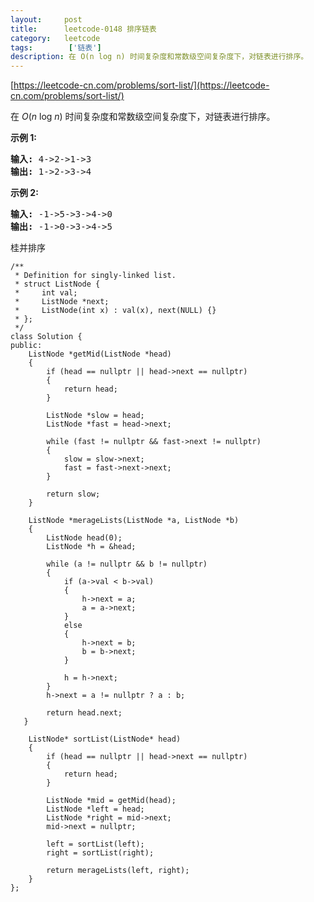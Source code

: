 ```yaml
---
layout:     post
title:      leetcode-0148 排序链表
category:   leetcode
tags:        ['链表']
description: 在 O(n log n) 时间复杂度和常数级空间复杂度下，对链表进行排序。
---
```


[https://leetcode-cn.com/problems/sort-list/](https://leetcode-cn.com/problems/sort-list/)

<div class="notranslate"><p>在&nbsp;<em>O</em>(<em>n</em>&nbsp;log&nbsp;<em>n</em>) 时间复杂度和常数级空间复杂度下，对链表进行排序。</p>

<p><strong>示例 1:</strong></p>

<pre><strong>输入:</strong> 4-&gt;2-&gt;1-&gt;3
<strong>输出:</strong> 1-&gt;2-&gt;3-&gt;4
</pre>

<p><strong>示例 2:</strong></p>

<pre><strong>输入:</strong> -1-&gt;5-&gt;3-&gt;4-&gt;0
<strong>输出:</strong> -1-&gt;0-&gt;3-&gt;4-&gt;5</pre>
</div>

<striong>桂并排序</strong>

    /**
     * Definition for singly-linked list.
     * struct ListNode {
     *     int val;
     *     ListNode *next;
     *     ListNode(int x) : val(x), next(NULL) {}
     * };
     */
    class Solution {
    public:
        ListNode *getMid(ListNode *head)
        {
            if (head == nullptr || head->next == nullptr)
            {
                return head;
            }
    
            ListNode *slow = head;
            ListNode *fast = head->next;
    
            while (fast != nullptr && fast->next != nullptr)
            {
                slow = slow->next;
                fast = fast->next->next;
            }
    
            return slow;
        }
    
        ListNode *merageLists(ListNode *a, ListNode *b)
        {
            ListNode head(0);
            ListNode *h = &head;
    
            while (a != nullptr && b != nullptr)
            {
                if (a->val < b->val)
                {
                    h->next = a;
                    a = a->next;
                }
                else
                {
                    h->next = b;
                    b = b->next;
                }
    
                h = h->next;
            }
            h->next = a != nullptr ? a : b;
    
            return head.next;        
       }
    
        ListNode* sortList(ListNode* head)
        {
            if (head == nullptr || head->next == nullptr)
            {
                return head;
            }
    
            ListNode *mid = getMid(head);
            ListNode *left = head;
            ListNode *right = mid->next;
            mid->next = nullptr;
    
            left = sortList(left);
            right = sortList(right);
    
            return merageLists(left, right);
        }
    };
